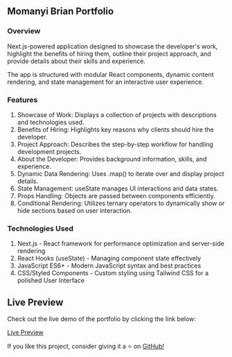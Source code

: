 ## Momanyi Brian Portfolio

### Overview

Next.js-powered application designed to showcase the developer's work, highlight the benefits of hiring them, outline their project approach, and provide details about their skills and experience.

The app is structured with modular React components, dynamic content rendering, and state management for an interactive user experience.

### Features

1. Showcase of Work: Displays a collection of projects with descriptions and technologies used.
2. Benefits of Hiring: Highlights key reasons why clients should hire the developer.
3. Project Approach: Describes the step-by-step workflow for handling development projects.
4. About the Developer: Provides background information, skills, and experience.
5. Dynamic Data Rendering: Uses .map() to iterate over and display project details.
6. State Management: useState manages UI interactions and data states.
7. Props Handling: Objects are passed between components efficiently.
8. Conditional Rendering: Utilizes ternary operators to dynamically show or hide sections based on user interaction.

### Technologies Used

1. Next.js - React framework for performance optimization and server-side rendering
2. React Hooks (useState) - Managing component state effectively
3. JavaScript ES6+ - Modern JavaScript syntax and best practices
4. CSS/Styled Components - Custom styling using Tailwind CSS for a polished User Interface

## Live Preview

Check out the live demo of the portfolio by clicking the link below:

[Live Preview](https://vercel.com/new?utm_medium=default-template&filter=next.js&utm_source=create-next-app&utm_campaign=create-next-app-readme)

If you like this project, consider giving it a ⭐ on
[GitHub!](https://vercel.com/new?utm_medium=default-template&filter=next.js&utm_source=create-next-app&utm_campaign=create-next-app-readme)
